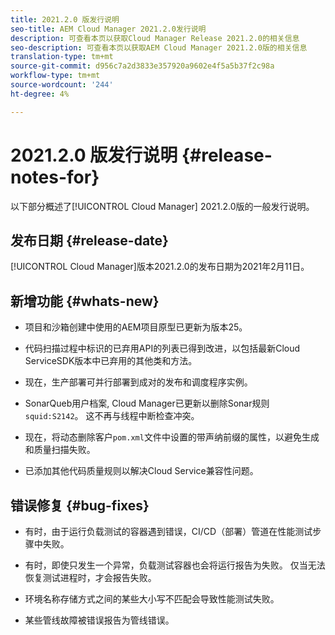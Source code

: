 ```yaml
---
title: 2021.2.0 版发行说明
seo-title: AEM Cloud Manager 2021.2.0发行说明
description: 可查看本页以获取Cloud Manager Release 2021.2.0的相关信息
seo-description: 可查看本页以获取AEM Cloud Manager 2021.2.0版的相关信息
translation-type: tm+mt
source-git-commit: d956c7a2d3833e357920a9602e4f5a5b37f2c98a
workflow-type: tm+mt
source-wordcount: '244'
ht-degree: 4%

---
```


# 2021.2.0 版发行说明 {#release-notes-for}

以下部分概述了[!UICONTROL Cloud Manager] 2021.2.0版的一般发行说明。

## 发布日期 {#release-date}

[!UICONTROL Cloud Manager]版本2021.2.0的发布日期为2021年2月11日。

## 新增功能 {#whats-new}

* 项目和沙箱创建中使用的AEM项目原型已更新为版本25。

* 代码扫描过程中标识的已弃用API的列表已得到改进，以包括最新Cloud ServiceSDK版本中已弃用的其他类和方法。

* 现在，生产部署可并行部署到成对的发布和调度程序实例。

* SonarQueb用户档案, Cloud Manager已更新以删除Sonar规则`squid:S2142`。 这不再与线程中断检查冲突。

* 现在，将动态删除客户`pom.xml`文件中设置的带声纳前缀的属性，以避免生成和质量扫描失败。

* 已添加其他代码质量规则以解决Cloud Service兼容性问题。

## 错误修复 {#bug-fixes}

* 有时，由于运行负载测试的容器遇到错误，CI/CD（部署）管道在性能测试步骤中失败。

* 有时，即使只发生一个异常，负载测试容器也会将运行报告为失败。 仅当无法恢复测试进程时，才会报告失败。

* 环境名称存储方式之间的某些大小写不匹配会导致性能测试失败。

* 某些管线故障被错误报告为管线错误。